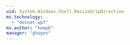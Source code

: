 ```yaml
---
uid: System.Windows.Shell.ResizeGripDirection
ms.technology: 
  - "dotnet-wpf"
ms.author: "kempb"
manager: "ghogen"
---
```


